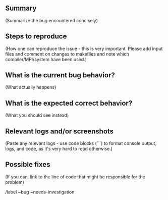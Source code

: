 ## Summary

(Summarize the bug encountered concisely)

## Steps to reproduce

(How one can reproduce the issue - this is very important. Please add input files and comment on changes to makefiles and note which compiler/MPI/system have been used.)

## What is the current bug behavior?

(What actually happens)

## What is the expected correct behavior?

(What you should see instead)

## Relevant logs and/or screenshots

(Paste any relevant logs - use code blocks (```) to format console output, logs, and code, as
it's very hard to read otherwise.)

## Possible fixes

(If you can, link to the line of code that might be responsible for the problem)

/label ~bug ~needs-investigation
